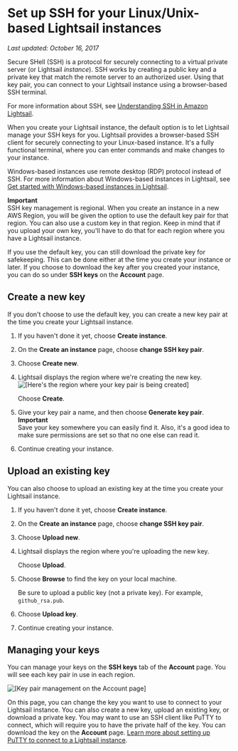 # Set up SSH for your Linux/Unix\-based Lightsail instances<a name="lightsail-how-to-set-up-ssh"></a>

*Last updated: October 16, 2017*

Secure SHell \(SSH\) is a protocol for securely connecting to a virtual private server \(or Lightsail *instance*\)\. SSH works by creating a public key and a private key that match the remote server to an authorized user\. Using that key pair, you can connect to your Lightsail instance using a browser\-based SSH terminal\.

For more information about SSH, see [Understanding SSH in Amazon Lightsail](understanding-ssh-in-amazon-lightsail.md)\.

When you create your Lightsail instance, the default option is to let Lightsail manage your SSH keys for you\. Lightsail provides a browser\-based SSH client for securely connecting to your Linux\-based instance\. It's a fully functional terminal, where you can enter commands and make changes to your instance\.

Windows\-based instances use remote desktop \(RDP\) protocol instead of SSH\. For more information about Windows\-based instances in Lightsail, see [Get started with Windows\-based instances in Lightsail](get-started-with-windows-based-instances-in-lightsail.md)\.

**Important**  
SSH key management is regional\. When you create an instance in a new AWS Region, you will be given the option to use the default key pair for that region\. You can also use a custom key in that region\. Keep in mind that if you upload your own key, you'll have to do that for each region where you have a Lightsail instance\.

If you use the default key, you can still download the private key for safekeeping\. This can be done either at the time you create your instance or later\. If you choose to download the key after you created your instance, you can do so under **SSH keys** on the **Account** page\.

## Create a new key<a name="lightsail-set-up-ssh-create-new-key"></a>

If you don't choose to use the default key, you can create a new key pair at the time you create your Lightsail instance\.

1. If you haven't done it yet, choose **Create instance**\.

1. On the **Create an instance** page, choose **change SSH key pair**\.

1. Choose **Create new**\.

1. Lightsail displays the region where we're creating the new key\.  
![\[Here's the region where your key pair is being created\]](https://d9yljz1nd5001.cloudfront.net/en_us/b380b072d417d05346bbc87239d4fd76/images/amazon-lightsail-create-new-key-pair-in-region.png)

   Choose **Create**\.

1. Give your key pair a name, and then choose **Generate key pair**\.
**Important**  
Save your key somewhere you can easily find it\. Also, it's a good idea to make sure permissions are set so that no one else can read it\.

1. Continue creating your instance\.

## Upload an existing key<a name="lightsail-set-up-ssh-upload-existing-key"></a>

You can also choose to upload an existing key at the time you create your Lightsail instance\.

1. If you haven't done it yet, choose **Create instance**\.

1. On the **Create an instance** page, choose **change SSH key pair**\.

1. Choose **Upload new**\.

1. Lightsail displays the region where you're uploading the new key\.

   Choose **Upload**\.

1. Choose **Browse** to find the key on your local machine\.

   Be sure to upload a public key \(not a private key\)\. For example, `github_rsa.pub`\.

1. Choose **Upload key**\.

1. Continue creating your instance\.

## Managing your keys<a name="lightsail-set-up-ssh-key-management"></a>

You can manage your keys on the **SSH keys** tab of the **Account** page\. You will see each key pair in use in each region\.

![\[Key pair management on the Account page\]](https://d9yljz1nd5001.cloudfront.net/en_us/b380b072d417d05346bbc87239d4fd76/images/amazon-lightsail-account-key-pairs-management.png)

On this page, you can change the key you want to use to connect to your Lightsail instance\. You can also create a new key, upload an existing key, or download a private key\. You may want to use an SSH client like PuTTY to connect, which will require you to have the private half of the key\. You can download the key on the **Account** page\. [Learn more about setting up PuTTY to connect to a Lightsail instance](lightsail-how-to-set-up-putty-to-connect-using-ssh.md)\.